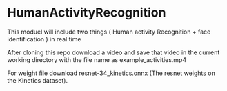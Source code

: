 # HumanActivityRecognition
This moduel will include two things ( Human activity Recognition + face identification ) in real time

After cloning this repo
download a video and save that video in the current working directory with the file name as example_activities.mp4 

For weight file download resnet-34_kinetics.onnx (The resnet weights on the Kinetics dataset).
